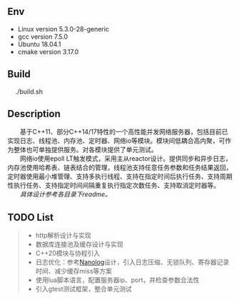## Env
- Linux version 5.3.0-28-generic
- gcc version 7.5.0 
- Ubuntu 18.04.1
- cmake version 3.17.0

## Build
&emsp; ./build.sh
## Description
&emsp;&emsp;基于C++11、部分C++14/17特性的一个高性能并发网络服务器，包括目前已实现日志、线程池、内存池、定时器、网络io等模块。模块间低耦合高内聚，可作为整体也可单独提供服务。对各模块提供了单元测试。  
&emsp;&emsp;网络io使用epoll LT触发模式，采用主从reactor设计。提供同步和异步日志，内存池使用哈希表、链表结合的管理，线程池支持任意任务参数和任务结果返回，定时器使用最小堆管理、支持多执行线程、支持在指定时间后执行任务、支持周期性执行任务、支持指定时间间隔重复执行指定次数任务、支持取消定时器等。  
&emsp;&emsp;*具体设计参考各目录下readme。*
## TODO List
> * http解析设计与实现
> * 数据库连接池及缓存设计与实现
> * C++20模块与协程引入
> * 日志优化：参考[Nanolog](https://github.com/PlatformLab/NanoLog)设计，引入日志压缩、无锁队列、寄存器记录时间、减少缓存miss等方案
> * 使用lua脚本语言，配置服务器ip、port，并检查参数合法性
> * 引入gtest测试框架，整合单元测试